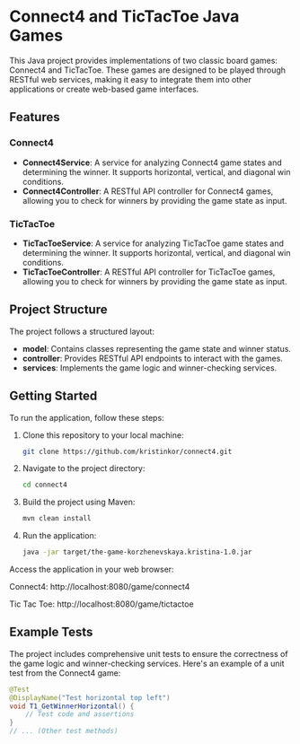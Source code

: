 # Connect4 and TicTacToe Java Games

This Java project provides implementations of two classic board games: Connect4 and TicTacToe. These games are designed to be played through RESTful web services, making it easy to integrate them into other applications or create web-based game interfaces.

## Features

### Connect4

- **Connect4Service**: A service for analyzing Connect4 game states and determining the winner. It supports horizontal, vertical, and diagonal win conditions.
- **Connect4Controller**: A RESTful API controller for Connect4 games, allowing you to check for winners by providing the game state as input.

### TicTacToe

- **TicTacToeService**: A service for analyzing TicTacToe game states and determining the winner. It supports horizontal, vertical, and diagonal win conditions.
- **TicTacToeController**: A RESTful API controller for TicTacToe games, allowing you to check for winners by providing the game state as input.

## Project Structure

The project follows a structured layout:

- **model**: Contains classes representing the game state and winner status.
- **controller**: Provides RESTful API endpoints to interact with the games.
- **services**: Implements the game logic and winner-checking services.



## Getting Started

To run the application, follow these steps:

1. Clone this repository to your local machine:

   ```bash
   git clone https://github.com/kristinkor/connect4.git
   
2. Navigate to the project directory:
   ```bash
   cd connect4
   
3. Build the project using Maven:
   ```bash
   mvn clean install
   
4. Run the application:
    ```bash
    java -jar target/the-game-korzhenevskaya.kristina-1.0.jar


Access the application in your web browser:

Connect4: http://localhost:8080/game/connect4

Tic Tac Toe: http://localhost:8080/game/tictactoe



## Example Tests

The project includes comprehensive unit tests to ensure the correctness of the game logic and winner-checking services. Here's an example of a unit test from the Connect4 game:

```java
@Test
@DisplayName("Test horizontal top left")
void T1_GetWinnerHorizontal() {
    // Test code and assertions
}
// ... (Other test methods)

